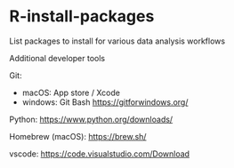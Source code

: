 # R-install-packages
List packages to install for various data analysis workflows


Additional developer tools

Git: 
- macOS: App store / Xcode
- windows: Git Bash https://gitforwindows.org/

Python: https://www.python.org/downloads/

Homebrew (macOS): https://brew.sh/

vscode: https://code.visualstudio.com/Download


